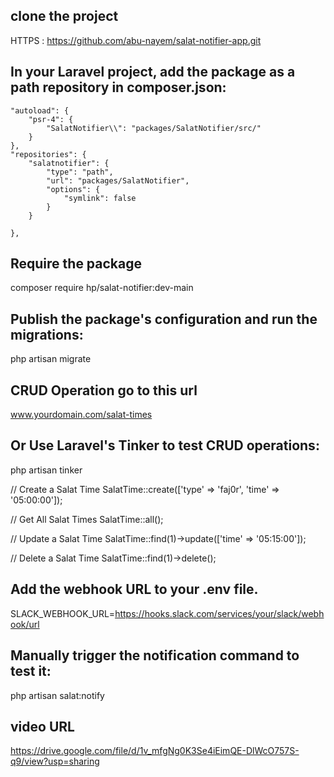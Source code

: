 
## clone the project
 HTTPS : https://github.com/abu-nayem/salat-notifier-app.git
## In your Laravel project, add the package as a path repository in composer.json:
    "autoload": {
        "psr-4": {
            "SalatNotifier\\": "packages/SalatNotifier/src/"
        }
    },
    "repositories": {
        "salatnotifier": {
            "type": "path",
            "url": "packages/SalatNotifier",
            "options": {
                "symlink": false
            }
        }
        
    },
## Require the package
composer require hp/salat-notifier:dev-main
## Publish the package's configuration and run the migrations:
php artisan migrate
## CRUD Operation go to this url
www.yourdomain.com/salat-times

## Or Use Laravel's Tinker to test CRUD operations:

php artisan tinker

// Create a Salat Time
SalatTime::create(['type' => 'faj0r', 'time' => '05:00:00']);

// Get All Salat Times
SalatTime::all();

// Update a Salat Time
SalatTime::find(1)->update(['time' => '05:15:00']);

// Delete a Salat Time
SalatTime::find(1)->delete();

## Add the webhook URL to your .env file.

SLACK_WEBHOOK_URL=https://hooks.slack.com/services/your/slack/webhook/url

## Manually trigger the notification command to test it:
 php artisan salat:notify

## video URL 

https://drive.google.com/file/d/1v_mfgNg0K3Se4iEimQE-DlWcO757S-q9/view?usp=sharing

